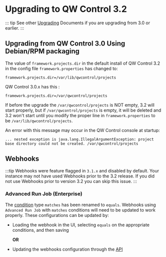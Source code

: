 # Upgrading to QW Control 3.2


::: tip
See other [Upgrading](/upgrading/) Documents if you are upgrading from 3.0 or earlier.
:::

## Upgrading from QW Control 3.0 Using Debian/RPM packaging


The value of `framework.projects.dir` in the default install of QW Control 3.2 in the config file `framework.properties` has changed to:

	framework.projects.dir=/var/lib/qwcontrol/projects

QW Control 3.0.x has this :

	framework.projects.dir=/var/qwcontrol/projects


If before the upgrade the `/var/qwcontrol/projects` is NOT empty, 3.2 will start properly, but if `/var/qwcontrol/projects` is empty, it will be deleted and 3.2 won't start until you modify the proper line in `framework.properties` to be `/var/lib/qwcontrol/projects`.

An error with this message may occur in the QW Control console at startup:

```
... nested exception is java.lang.IllegalArgumentException: project base directory could not be created. /var/qwcontrol/projects

```

## Webhooks
:::tip
Webhooks were feature flagged in `3.1.x` and disabled by default.  Your instance may not have used Webhooks prior to the 3.2 release.  If you did not use Webhooks prior to version 3.2 you can skip this issue.
:::

### Advanced Run Job (Enterprise)
The [condition](/manual/webhooks/advanced-run-job.html#conditions) type `matches` has been renamed to `equals`. Webhooks using `Advanced Run Job` with `matches` conditions will need to be updated to work properly. These configurations can be updated by:  

- Loading the webhook in the UI, selecting `equals` on the appropriate conditions, and then saving

   **OR**

- Updating the webhooks configuration through the [API](/api/qwcontrol-api.html#webhooks-incubating)